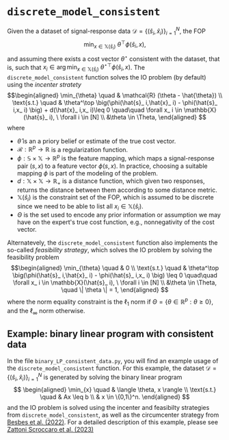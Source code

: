 # `discrete_model_consistent`

Given the a dataset of signal-response data $\mathcal{D} = \{(\hat{s}_ i, \hat{x}_ i)\}_ {i=1}^N$, the FOP
$$\min_{x \in \mathbb{X}(\hat{s}_ i)} \ \theta^\top \phi(\hat{s}_ i,x),$$ and assuming there exists a cost vector $\theta^\star$ consistent with the dataset, that is, such that $x_ i \in \arg\min_ {x \in \mathbb{X}(\hat{s}_ i)} \ {\theta^\star}^\top \phi(\hat{s}_ i,x)$. The `discrete_model_consistent` function solves the IO problem (by default) using the *incenter stratety*
$$\begin{aligned}
        \min_{\theta} \quad & \mathcal{R} (\theta - \hat{\theta}) \\
        \text{s.t.} \quad & \theta^\top \big(\phi(\hat{s}_ i,\hat{x}_ i) - \phi(\hat{s}_ i,x_ i) \big) + d(\hat{x}_ i,x_ i)\leq 0 \quad\quad \forall x_ i \in \mathbb{X}(\hat{s}_ i), \ \forall i \in [N] \\
        &\theta \in \Theta,
    \end{aligned}
$$ where
- $\hat{\theta}$ is an a priory belief or estimate of the true cost vector.
- $\mathcal{R} : \mathbb{R}^p \to \mathbb{R}$ is a regularization function.
- $\phi: \mathbb{S} \times \mathbb{X} \to \mathbb{R}^p$ is the feature mapping, which maps a signal-response pair $(s,x)$ to a feature vector $\phi(s,x)$. In practice, choosing a suitable mapping $\phi$ is part of the modeling of the problem.
- $d : \mathbb{X} \times \mathbb{X} \to \mathbb{R}_+$ is a distance function, which given two responses, returns the distance between them according to some distance metric.
- $\mathbb{X}(\hat{s}_ i)$ is the constraint set of the FOP, which is assumed to be discrete since we need to be able to list all $x_ i \in \mathbb{X}(\hat{s}_ i)$.
- $\Theta$ is the set used to encode any prior information or assumption we may have on the expert's true cost function, e.g., nonnegativity of the cost vector.

Alternatevely, the `discrete_model_consistent` function also implements the so-called *feasibility strategy*, which solves the IO problem by solving the feasibility problem
$$\begin{aligned}
        \min_{\theta} \quad & 0 \\
        \text{s.t.} \quad & \theta^\top \big(\phi(\hat{s}_ i,\hat{x}_ i) - \phi(\hat{s}_ i,x_ i) \big) \leq 0 \quad\quad \forall x_ i \in \mathbb{X}(\hat{s}_ i), \ \forall i \in [N] \\
        &\theta \in \Theta, \quad \| \theta \| = 1,
    \end{aligned}
$$ where the norm equality constraint is the $\ell_1$ norm if $\Theta = \{\theta \in \mathbb{R}^p : \theta \geq 0\}$, and the $\ell_ \infty$ norm otherwise.

## Example: binary linear program with consistent data

In the file `binary_LP_consistent_data.py`, you will find an example usage of the `discrete_model_consistent` function. For this example, the dataset $\mathcal{D} = \{(\hat{s}_ i, \hat{x}_ i)\}_ {i=1}^N$ is generated by solving the binary linear program
$$
\begin{aligned}
\min_{x} \quad & \langle \theta, x \rangle \\
\text{s.t.} \quad & Ax \leq b \\
& x \in \{0,1\}^n.
\end{aligned}
$$and the IO problem is solved using the incenter and feasibilty strategies from `discrete_model_consistent`, as well as the circumcenter strategy from [Besbes et al. (2022)](https://arxiv.org/abs/2106.14015). For a detailed description of this example, please see [Zattoni Scroccaro et al. (2023)](https://arxiv.org/abs/0000.00000)